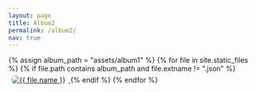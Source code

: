```yaml
---
layout: page
title: Album2
permalink: /album2/
nav: true
---
```


<div id="album-grid">
  {% assign album_path = "assets/album1" %}
  {% for file in site.static_files %}
    {% if file.path contains album_path and file.extname != ".json" %}
      <a href="{{ file.path }}" data-lightbox="album" data-title="{{ file.name }}">
        <img src="{{ file.path }}" alt="{{ file.name }}" loading="lazy" style="max-width:220px;margin:6px;border-radius:8px;">
      </a>
    {% endif %}
  {% endfor %}
</div>

<!-- Lightbox2（al-folio 的示例也用到了它） -->
<link href="https://cdnjs.cloudflare.com/ajax/libs/lightbox2/2.11.3/css/lightbox.min.css" rel="stylesheet"/>
<script src="https://cdnjs.cloudflare.com/ajax/libs/lightbox2/2.11.3/js/lightbox.min.js"></script>
